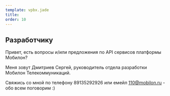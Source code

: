 ```yaml
--- 
template: vpbx.jade
title: 
order: 10
---
```


## Разработчику

Привет, есть вопросы и/или предложения по API сервисов платформы Мобилон?

Меня зовут Дмитриев Сергей, руководитель отдела разработки Мобилон Телекоммуникаций.

Свяжись со мной по телефону 89135292926 или емейл 110@mobilon.ru - обо всем поговорим :)